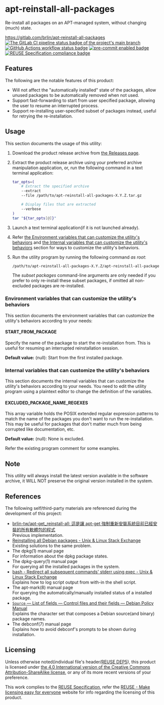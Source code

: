 # apt-reinstall-all-packages

Re-install all packages on an APT-managed system, without changing (much) state.

<https://gitlab.com/brlin/apt-reinstall-all-packages>  
[![The GitLab CI pipeline status badge of the project's `main` branch](https://gitlab.com/brlin/apt-reinstall-all-packages/badges/main/pipeline.svg?ignore_skipped=true "Click here to check out the comprehensive status of the GitLab CI pipelines")](https://gitlab.com/brlin/apt-reinstall-all-packages/-/pipelines) [![GitHub Actions workflow status badge](https://github.com/brlin-tw/apt-reinstall-all-packages/actions/workflows/check-potential-problems.yml/badge.svg "GitHub Actions workflow status")](https://github.com/brlin-tw/apt-reinstall-all-packages/actions/workflows/check-potential-problems.yml) [![pre-commit enabled badge](https://img.shields.io/badge/pre--commit-enabled-brightgreen?logo=pre-commit&logoColor=white "This project uses pre-commit to check potential problems")](https://pre-commit.com/) [![REUSE Specification compliance badge](https://api.reuse.software/badge/gitlab.com/brlin/apt-reinstall-all-packages "This project complies to the REUSE specification to decrease software licensing costs")](https://api.reuse.software/info/gitlab.com/brlin/apt-reinstall-all-packages)

## Features

The following are the notable features of this product:

* Will not affect the "automatically installed" state of the packages, allow unused packages to be automatically removed when not used.
* Support fast-forwarding to start from user specified package, allowing the user to resume an interrupted process.
* Support re-installing user-specified subset of packages instead, useful for retrying the re-installation.

## Usage

This section documents the usage of this utility:

1. Download the product release archive from [the Releases page](https://gitlab.com/brlin/apt-reinstall-all-packages/-/releases).
1. Extract the product release archive using your preferred archive manipulation application, or, run the following command in a text terminal application:

    ```bash
    tar_opts=(
        # Extract the specified archive
        --extract
        --file /path/to/apt-reinstall-all-packages-X.Y.Z.tar.gz

        # Display files that are extracted
        --verbose
    )
    tar "${tar_opts[@]}"
    ```

1. Launch a text terminal application(if it is not launched already).
1. Refer [the Environment variables that can customize the utility's behaviors](#environment-variables-that-can-customize-the-utilitys-behaviors) and [the Internal variables that can customize the utility's behaviors](#internal-variables-that-can-customize-the-utilitys-behaviors) section for ways to customize the utility's behaviors.
1. Run the utility program by running the following command _as root_:

    ```bash
    /path/to/apt-reinstall-all-packages-X.Y.Z/apt-reinstall-all-packages _subset packages_...
    ```

   The _subset packages_ command-line arguments are only needed if you prefer to only re-install these subset packages, if omitted all non-excluded packages are re-installed.

### Environment variables that can customize the utility's behaviors

This section documents the environment variables that can customize the utility's behaviors according to your needs:

#### START_FROM_PACKAGE

Specify the name of the package to start the re-installation from.  This is useful for resuming an interrupted reinstallation session.

**Default value:** (null): Start from the first installed package.

### Internal variables that can customize the utility's behaviors

This section documents the internal variables that can customize the utility's behaviors according to your needs.  You need to edit the utility program using a plaintext editor to change the definition of the variables.

#### EXCLUDED_PACKAGE_NAME_REGEXES

This array variable holds the POSIX extended regular expression patterns to match the name of the packages you don't want to run the re-installation.  This may be useful for packages that don't matter much from being corrupted like documentation, etc.

**Default value:** (null): None is excluded.

Refer the existing program comment for some examples.

## Note

This utility will always install the latest version available in the software archive, it WILL NOT preserve the original version installed in the system.

## References

The following self/third-party materials are referenced during the development of this project:

* [brlin-tw/apt-get_reinstall-all: 這是讓 apt-get 強制重新安裝系統目前已經安裝的所有軟體包的程式](https://github.com/brlin-tw/apt-get_reinstall-all)  
  Previous implementation.
* [Reinstalling all Debian packages - Unix & Linux Stack Exchange](https://unix.stackexchange.com/questions/79125/reinstalling-all-debian-packages)  
  Existing solutions to the same problem.
* The dpkg(1) manual page  
  For information about the dpkg package states.
* The dpkg-query(1) manual page  
  For querying all the installed packages in the system.
* [bash - Redirect all subsequent commands' stderr using exec - Unix & Linux Stack Exchange](https://unix.stackexchange.com/questions/61931/redirect-all-subsequent-commands-stderr-using-exec)  
  Explains how to log script output from with-in the shell script.
* The apt-mark(8) manual page  
  For querying the automatically/manually installed status of a installed package.
* [`Source` — List of fields — Control files and their fields — Debian Policy Manual](https://www.debian.org/doc/debian-policy/ch-controlfields.html#s-f-source)  
  Explains the character set that composes a Debian source(and binary) package names.
* The debconf(7) manual page  
  Explains how to avoid debconf's prompts to be shown during installation.

## Licensing

Unless otherwise noted(individual file's header/[REUSE DEP5](.reuse/dep5)), this product is licensed under [the 4.0 International version of the Creative Commons Attribution-ShareAlike license](https://creativecommons.org/licenses/by-sa/4.0/), or any of its more recent versions of your preference.

This work complies to the [REUSE Specification](https://reuse.software/spec/), refer the [REUSE - Make licensing easy for everyone](https://reuse.software/) website for info regarding the licensing of this product.
